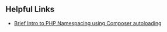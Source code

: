 ## Helpful Links
- [Brief Intro to PHP Namespacing using Composer autoloading](https://mattstauffer.co/blog/a-brief-introduction-to-php-namespacing)